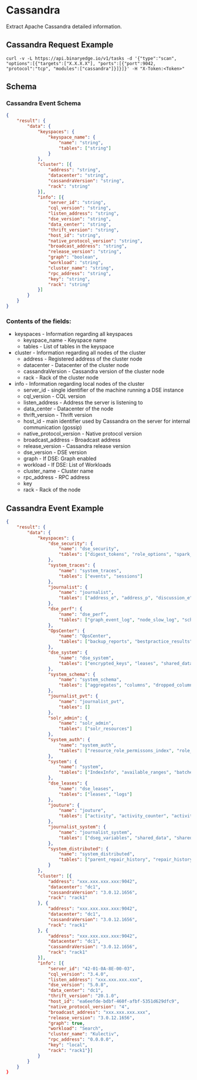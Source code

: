 # Cassandra

Extract Apache Cassandra detailed information.

## Cassandra Request Example

```
curl -v -L https://api.binaryedge.io/v1/tasks -d '{"type":"scan", "options":[{"targets":["X.X.X.X"], "ports":[{"port":9042, "protocol":"tcp", "modules":["cassandra"]}]}]}' -H "X-Token:<Token>"
```

## Schema

### Cassandra Event Schema

```json
{
    "result": {
        "data": {
            "keyspaces": {
                "keyspace_name": {
                    "name": "string",
                    "tables": ["string"]
                }
            },
            "cluster": [{
                "address": "string", 
                "datacenter": "string", 
                "cassandraVersion": "string", 
                "rack": "string"
            }], 
            "info": [{
                "server_id": "string", 
                "cql_version": "string", 
                "listen_address": "string", 
                "dse_version": "string", 
                "data_center": "string", 
                "thrift_version": "string", 
                "host_id": "string", 
                "native_protocol_version": "string", 
                "broadcast_address": "string", 
                "release_version": "string", 
                "graph": "boolean", 
                "workload": "string", 
                "cluster_name": "string", 
                "rpc_address": "string", 
                "key": "string", 
                "rack": "string"
            }]
        }
    }
}
```

### Contents of the fields:

* keyspaces - Information regarding all keyspaces
  * keyspace_name - Keyspace name
  * tables - List of tables in the keyspace
* cluster - Information regarding all nodes of the cluster
  * address - Registered address of the cluster node
  * datacenter - Datacenter of the cluster node
  * cassandraVersion - Cassandra version of the cluster node
  * rack - Rack of the cluster node
* info - Information regarding local nodes of the cluster
  * server_id -  single identifier of the machine running a DSE instance
  * cql_version - CQL version 
  * listen_address - Address the server is listening to
  * data_center - Datacenter of the node
  * thrift_version - Thrift version
  * host_id - main identifier used by Cassandra on the server for internal communication (gossip)
  * native_protocol_version - Native protocol version
  * broadcast_address - Broadcast address
  * release_version - Cassandra release version
  * dse_version - DSE version
  * graph - If DSE: Graph enabled
  * workload - If DSE: List of Workloads
  * cluster_name - Cluster name
  * rpc_address - RPC address
  * key
  * rack - Rack of the node

## Cassandra Event Example

```json
{
    "result": {
        "data": {
            "keyspaces": {
                "dse_security": {
                    "name": "dse_security",
                    "tables": ["digest_tokens", "role_options", "spark_security"]
                }, 
                "system_traces": {
                    "name": "system_traces", 
                    "tables": ["events", "sessions"]
                }, 
                "journalist": {
                    "name": "journalist",
                    "tables": ["address_e", "address_p", "discussion_e", "discussion_p", "id_allocation", "journalist_e", "journalist_p", "organization_e", "organization_p", "project_e", "project_p", "reply_e", "reply_p", "requirement_e", "requirement_p", "tag_e", "tag_p"]
                },
                "dse_perf": {
                    "name": "dse_perf",
                    "tables": ["graph_event_log", "node_slow_log", "schema_migration_log", "slow_transaction_log"]
                }, 
                "OpsCenter": {
                    "name": "OpsCenter", 
                    "tables": ["backup_reports", "bestpractice_results", "events", "events_timeline", "pdps", "rollup_state", "rollups300", "rollups60", "rollups7200", "rollups86400", "settings"]
                }, 
                "dse_system": {
                    "name": "dse_system", 
                    "tables": ["encrypted_keys", "leases", "shared_data", "shared_data_versions"]
                }, 
                "system_schema": {
                    "name": "system_schema", 
                    "tables": ["aggregates", "columns", "dropped_columns", "functions", "indexes", "keyspaces", "tables", "triggers", "types", "views"]
                }, 
                "journalist_pvt": {
                    "name": "journalist_pvt", 
                    "tables": []
                }, 
                "solr_admin": {
                    "name": "solr_admin", 
                    "tables": ["solr_resources"]
                }, 
                "system_auth": {
                    "name": "system_auth", 
                    "tables": ["resource_role_permissons_index", "role_members", "role_permissions", "roles"]
                },
                "system": {
                    "name": "system", 
                    "tables": ["IndexInfo", "available_ranges", "batches", "batchlog", "built_views", "compaction_history", "hints", "local", "paxos", "peer_events", "peers", "range_xfers", "size_estimates", "sstable_activity", "views_builds_in_progress"]
                }, 
                "dse_leases": {
                    "name": "dse_leases", 
                    "tables": ["leases", "logs"]
                }, 
                "jouture": {
                    "name": "jouture", 
                    "tables": ["activity", "activity_counter", "activity_notification", "activity_notification_counter", "activity_task", "connection", "grants", "match", "match_counter", "matchobject", "message", "message_counter", "message_thread", "tag", "user", "user_setting"]
                }, 
                "journalist_system": {
                    "name": "journalist_system", 
                    "tables": ["dseg_variables", "shared_data", "shared_data_versions"]
                }, 
                "system_distributed": {
                    "name": "system_distributed", 
                    "tables": ["parent_repair_history", "repair_history"]
                }
            },
            "cluster": [{
                "address": "xxx.xxx.xxx.xxx:9042", 
                "datacenter": "dc1", 
                "cassandraVersion": "3.0.12.1656", 
                "rack": "rack1"
            }, {
                "address": "xxx.xxx.xxx.xxx:9042", 
                "datacenter": "dc1", 
                "cassandraVersion": "3.0.12.1656", 
                "rack": "rack1"
            }, {
                "address": "xxx.xxx.xxx.xxx:9042", 
                "datacenter": "dc1", 
                "cassandraVersion": "3.0.12.1656", 
                "rack": "rack1"
            }], 
            "info": [{
                "server_id": "42-01-0A-8E-00-03", 
                "cql_version": "3.4.0", 
                "listen_address": "xxx.xxx.xxx.xxx", 
                "dse_version": "5.0.8", 
                "data_center": "dc1", 
                "thrift_version": "20.1.0", 
                "host_id": "ea6eefde-bdbf-460f-afbf-5351d629dfc9", 
                "native_protocol_version": "4", 
                "broadcast_address": "xxx.xxx.xxx.xxx", 
                "release_version": "3.0.12.1656", 
                "graph": true, 
                "workload": "Search", 
                "cluster_name": "Kulectiv", 
                "rpc_address": "0.0.0.0", 
                "key": "local", 
                "rack": "rack1"}]
            }
        }
    }
}
```
